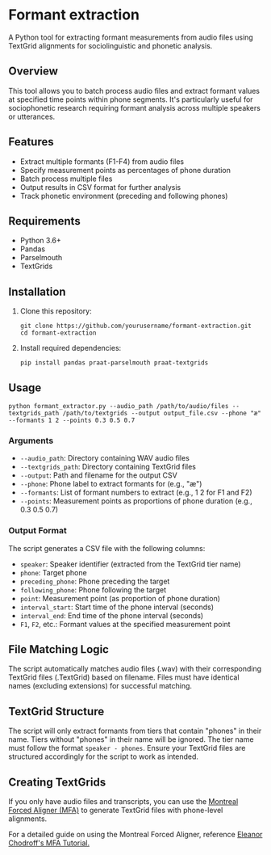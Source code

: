 # Formant extraction

A Python tool for extracting formant measurements from audio files using TextGrid alignments for sociolinguistic and phonetic analysis.

## Overview

This tool allows you to batch process audio files and extract formant values at specified time points within phone segments. It's particularly useful for sociophonetic research requiring formant analysis across multiple speakers or utterances.

## Features

- Extract multiple formants (F1-F4) from audio files
- Specify measurement points as percentages of phone duration
- Batch process multiple files
- Output results in CSV format for further analysis
- Track phonetic environment (preceding and following phones)

## Requirements

- Python 3.6+
- Pandas
- Parselmouth
- TextGrids

## Installation

1. Clone this repository:

   ```
   git clone https://github.com/yourusername/formant-extraction.git
   cd formant-extraction
   ```

2. Install required dependencies:
   ```
   pip install pandas praat-parselmouth praat-textgrids
   ```

## Usage

```
python formant_extractor.py --audio_path /path/to/audio/files --textgrids_path /path/to/textgrids --output output_file.csv --phone "æ" --formants 1 2 --points 0.3 0.5 0.7
```

### Arguments

- `--audio_path`: Directory containing WAV audio files
- `--textgrids_path`: Directory containing TextGrid files
- `--output`: Path and filename for the output CSV
- `--phone`: Phone label to extract formants for (e.g., "æ")
- `--formants`: List of formant numbers to extract (e.g., 1 2 for F1 and F2)
- `--points`: Measurement points as proportions of phone duration (e.g., 0.3 0.5 0.7)

### Output Format

The script generates a CSV file with the following columns:

- `speaker`: Speaker identifier (extracted from the TextGrid tier name)
- `phone`: Target phone
- `preceding_phone`: Phone preceding the target
- `following_phone`: Phone following the target
- `point`: Measurement point (as proportion of phone duration)
- `interval_start`: Start time of the phone interval (seconds)
- `interval_end`: End time of the phone interval (seconds)
- `F1`, `F2`, etc.: Formant values at the specified measurement point

## File Matching Logic

The script automatically matches audio files (.wav) with their corresponding TextGrid files (.TextGrid) based on filename. Files must have identical names (excluding extensions) for successful matching.

## TextGrid Structure

The script will only extract formants from tiers that contain "phones" in their name. Tiers without "phones" in their name will be ignored. The tier name must follow the format `speaker - phones`. Ensure your TextGrid files are structured accordingly for the script to work as intended.

## Creating TextGrids

If you only have audio files and transcripts, you can use the [Montreal Forced Aligner (MFA)](https://montreal-forced-aligner.readthedocs.io/en/latest/) to generate TextGrid files with phone-level alignments.

For a detailed guide on using the Montreal Forced Aligner, reference [Eleanor Chodroff's MFA Tutorial.](https://www.eleanorchodroff.com/tutorial/montreal-forced-aligner.html)
